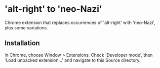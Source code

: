 'alt-right' to 'neo-Nazi'
=========================

Chrome extension that replaces occurrences of 'alt-right' with 'neo-Nazi', plus some variations.

Installation
------------

In Chrome, choose Window > Extensions. Check 'Developer mode', then 'Load unpacked extension...' and navigate to this Source directory.
